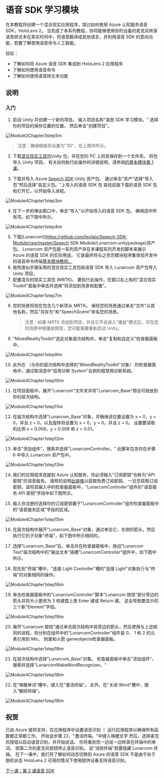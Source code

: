 # <a name="speech-sdk-learning-module"></a>语音 SDK 学习模块

在本教程将创建一个混合现实应用程序，探讨如何使用 Azure 认知服务语音 SDK，HoloLens 2。 当完成了本系列教程，你将能够使用你的设备的麦克风转录语音转文本在真实时间中，将语音翻译成其他语言，并利用语音 SDK 的意向功能，若要了解使用语音命令人工智能。

目标：

- 了解如何将 Azure 语音 SDK 集成到 HoloLens 2 应用程序
- 了解如何使用语音命令
- 了解如何使用语音转文本功能

## <a name="instructions"></a>说明

### <a name="getting-started"></a>入门

1. 启动 Unity 并创建一个新的项目。 输入项目名称"语音 SDK 学习模块。" 选择你的项目的保存位置的位置。 然后单击"创建项目"。

![Module2Chapter3step1im](images/module4chapter1step1im.PNG)

> 注意：确保模板将设置为"3D"，在上图中所示。

2. 下载[混合现实工具包](https://github.com/microsoft/MixedRealityToolkit-Unity/releases/download/v2.0.0-RC2/Microsoft.MixedReality.Toolkit.Unity.Foundation-v2.0.0-RC2.unitypackage)Unity 包，并在您的 PC 上将其保存到一个文件夹。 将包导入 Unity 项目。 有关如何执行此操作的详细说明，请参阅[的基本模块第 1 课](mrlearning-base-ch1.md)。 

3. 下载并导入 Azure [Speech SDK](https://aka.ms/csspeech/unitypackage) Unity 资产包。 通过单击"资产"选择"导入包"然后选择"自定义包。"上导入的语音 SDK 包 查找前面下载的语音 SDK 包和打开它，以开始导入进程。 

![Module4Chapter1step3im](images/module4chapter1step3im.PNG)

4. 在下一步的弹出窗口中，单击"导入"以开始导入的语音 SDK 包。 确保选中所有项，如下图中所示。

![Module4Chapter1step4im](images/module4chapter1step4im.PNG)


5. 下载[Lunarcom](https://github.com/levilais/Speech-SDK-Module/raw/master/Speech SDK Module/Lunarcom.unitypackage)资产包。 Lunarcom 资产包是一系列资产并在本课程系列开发的脚本来展示 Azure 的语音 SDK 的实际用途。 它是最终将与之农历模块程序集体验开发中的语音命令终端[基本模块教程。](mrlearning-base-ch6.md)
6. 按照类似步骤采用的混合现实工具包和语音 SDK 导入 Lunarcom 资产包导入 Unity 项目。
7. 配置混合的现实工具包 (MRTK)。 要执行此操作，在窗口右上角的"混合现实 Toolkit"面板中单击并选择"将添加到场景和配置"。

![Module4Chapter1step7im](images/module4chapter1step7im.PNG)

8. 您的场景将现在包含几个新项从 MRTK。 保存您的场景通过单击"文件"以其他名称，然后"另存为"和"SpeechScene"命名您的场景。 

   > 注意：如果 MRTK 添加到项目，并且它不会进入"播放"模式后，可在您的场景中按播放按钮，您可能需要重新启动 Unity。 

9. "MixedRealityToolkit"选定对象层次结构中，单击"复制和自定义"检查器面板中。

![Module4Chapter1step9im](images/module4chapter1step9im.PNG)

10. 此外在 （与你的层次结构中选择的"MixedRealityToolkit"对象） 的检查器窗格中，通过取消选中"启用诊断 System"右侧的框禁用诊断系统。

![Module4Chapter1step10im](images/module4chapter1step10im.PNG)

11. 在项目面板中，展开"Lunarcom"文件夹并将"Lunarcom_Base"预设可拖放到你的层次结构。

![Module4Chapter1step11im](images/module4chapter1step11im.PNG)

12. 在层次结构中选择"Lunarcom_Base"对象，并确保该位置设置为 x = 0，y = 0，并且 z = 0，以及旋转将设置为 x = 0，y = 0，并且 z = 0。 设置要读取的比例 x = 0.008，y = 0.008 和 z = 0.01。

![Module4Chapter1step12im](images/module4chapter1step12im.PNG)

13. 单击"添加组件"，搜索并选择"LunarcomController。" 此脚本包含你在步骤 6 中导入 Lunarcom 资产包中。

![Module4Chapter1step13im](images/module4chapter1step13im.PNG)

14. 我们的应用程序连接到 Azure 认知服务，你必须输入"订阅密钥"也称为"API 密钥"的语音服务。 按照的说明[此链接](https://docs.microsoft.com/en-us/azure/cognitive-services/speech-service/get-started)以获取免费订阅密钥。 一旦您获取订阅密钥，请将其输入中的检查器面板中，"LunarcomController"组件的"语音服务 API 密钥"字段中如下图所示。

15. 输入你注册时选择你的订阅密钥置于"LunarcomController"组件检查器面板中的"语音服务区域"字段的区域。

![Module4Chapter1step15im](images/module4chapter1step15im.PNG)

16. 在层次结构中展开"Lunarcom_Base"对象，通过单击它，左侧的箭头，然后执行它的子对象"终端"，如下图中所示相同的。

17. 选择"Lunarcom_Base"后，单击并在检查器窗格中，拖动"Lunarcom Text"层次结构中的"输出文本"插槽"LunarcomController"组件中，如下图中所示。
18. 现在到"终端"槽中，"连接 Light Controller"槽的"连接 Light"对象执行与"终端"的对象相同的操作。

![Module4Chapter1step18im](images/module4chapter1step18im.PNG)

19. 单击检查器面板中的"LunarcomController"脚本"Lunarcom 按钮"部分旁边的箭头并将大小更改为 3 和键盘上按 Enter 键或 Return 键。 这会导致要显示的三个新"Element"字段。

![Module4Chapter1step19im](images/module4chapter1step19im.PNG)

20. 展开"Lunarcom 按钮"通过单击层次结构中其旁边的箭头，然后使用与上述相同的进程，将分别在组件中的"LunarcomController"组件是 0、 1 和 2 的元素引用到 Mic、 附属和火箭 gameobjects检查器面板。 

![Module4Chapter1step18im](images/module4chapter1step20im.PNG)

21. 在层次结构中选择"Lunarcom_Base"对象。 检查器面板中单击"添加组件"，搜索并选择"LunarcomWakeWordRecognizer。"

![Module4Chapter1step18im](images/module4chapter1step21im.PNG)

22. 在"唤醒单词"槽中，键入在"激活终端"。 此外，在"关闭 Word"槽中，键入"解除终端"。

![Module4Chapter1step18im](images/module4chapter1step22im.PNG)

## <a name="congratulations"></a>祝贺

已由 Azure 提供支持，在应用程序中设置语音识别 ！ 运行应用程序以确保所有函数都正常都工作。 开始说步骤 22，"激活终端。"中键入唤醒文字 然后，选择麦克风按钮以启动语音识别，并开始说话。 你将看到您一边说一边转录在终端中的单词。 按第二次的麦克风按钮停止语音识别。 说"消除终端"若要隐藏 Lunarcom 终端。 在下一课中，我们将了解如何动态切换到 Azure 的语音 SDK 不是由于处于脱机状态 HoloLens 2 可用的情况下使用提供设备支持语音识别。

[下一课：第 2 课语音 SDK](mrlearning-speechSDK-ch2.md)

